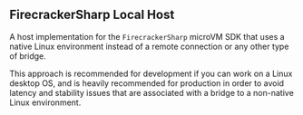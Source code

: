 ## FirecrackerSharp Local Host

A host implementation for the `FirecrackerSharp` microVM SDK that uses a native Linux environment instead of a remote
connection or any other type of bridge.

This approach is recommended for development if you can work on a Linux desktop OS, and is heavily recommended for
production in order to avoid latency and stability issues that are associated with a bridge to a non-native Linux
environment.

